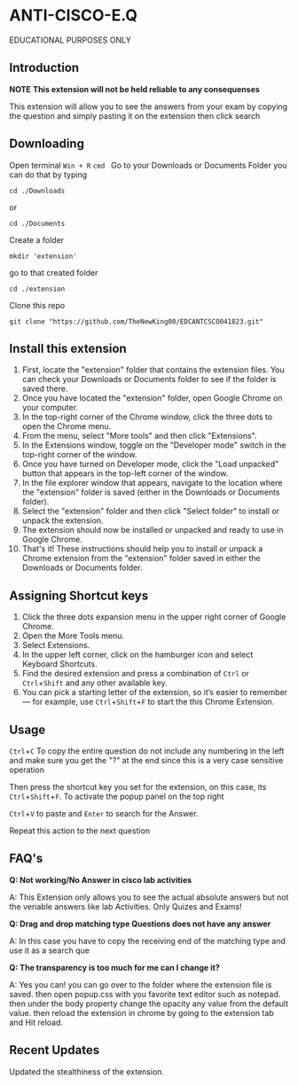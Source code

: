 # ANTI-CISCO-E.Q
EDUCATIONAL PURPOSES ONLY

## Introduction

**NOTE**
**This extension will not be held reliable to any consequenses**

This extension will allow you to see the answers from your exam by copying the question and simply pasting it on the extension then click search

## Downloading

Open terminal
``` Win + R ```
``` cmd  ```
Go to your Downloads or Documents Folder you can do that by typing
```
cd ./Downloads
```
or
```
cd ./Documents
```
Create a folder
```
mkdir 'extension'
```
go to that created folder
```
cd ./extension
```
Clone this repo
```
git clone "https://github.com/TheNewKing00/EDCANTCSCO041823.git"
```
## Install this extension
1. First, locate the "extension" folder that contains the extension files. You can check your Downloads or Documents folder to see if the folder is saved there.
2. Once you have located the "extension" folder, open Google Chrome on your computer.
3. In the top-right corner of the Chrome window, click the three dots to open the Chrome menu.
4. From the menu, select "More tools" and then click "Extensions".
5. In the Extensions window, toggle on the "Developer mode" switch in the top-right corner of the window.
6. Once you have turned on Developer mode, click the "Load unpacked" button that appears in the top-left corner of the window.
7. In the file explorer window that appears, navigate to the location where the "extension" folder is saved (either in the Downloads or Documents folder).
8. Select the "extension" folder and then click "Select folder" to install or unpack the extension.
9. The extension should now be installed or unpacked and ready to use in Google Chrome.
10. That's it! These instructions should help you to install or unpack a Chrome extension from the "extension" folder saved in either the Downloads or Documents folder.

## Assigning Shortcut keys
1. Click the three dots expansion menu in the upper right corner of Google Chrome.
2. Open the More Tools menu.
3. Select Extensions.
4. In the upper left corner, click on the hamburger icon and select Keyboard Shortcuts.
5. Find the desired extension and press a combination of ```Ctrl``` or ```Ctrl```+```Shift``` and any other available key.
6. You can pick a starting letter of the extension, so it’s easier to remember — for example, use ```Ctrl```+```Shift```+```F``` to start the this Chrome Extension.

## Usage
```Ctrl```+```C``` To copy the entire question do not include any numbering in the left and make sure you get the "?" at the end since this is a very case sensitive operation

Then press the shortcut key you set for the extension, on this case, its ```Ctrl```+```Shift```+```F```. To activate the popup panel on the top right

```Ctrl```+```V``` to paste and ```Enter``` to search for the Answer.

Repeat this action to the next question

## FAQ's
**Q: Not working/No Answer in cisco lab activities**

A: This Extension only allows you to see the actual absolute answers but not the veriable answers like lab Activities. Only Quizes and Exams!

**Q: Drag and drop matching type Questions does not have any answer**

A: In this case you have to copy the receiving end of the matching type and use it as a search que

**Q: The transparency is too  much for me can I change it?**

A: Yes you can! you can go over to the folder where the extension file is saved. then open popup.css with you favorite text editor such as notepad. then under the body property change the opacity any value from the default value. then reload the extension in chrome by going to the extension tab and Hit reload.

## Recent Updates

Updated the stealthiness of the extension.
